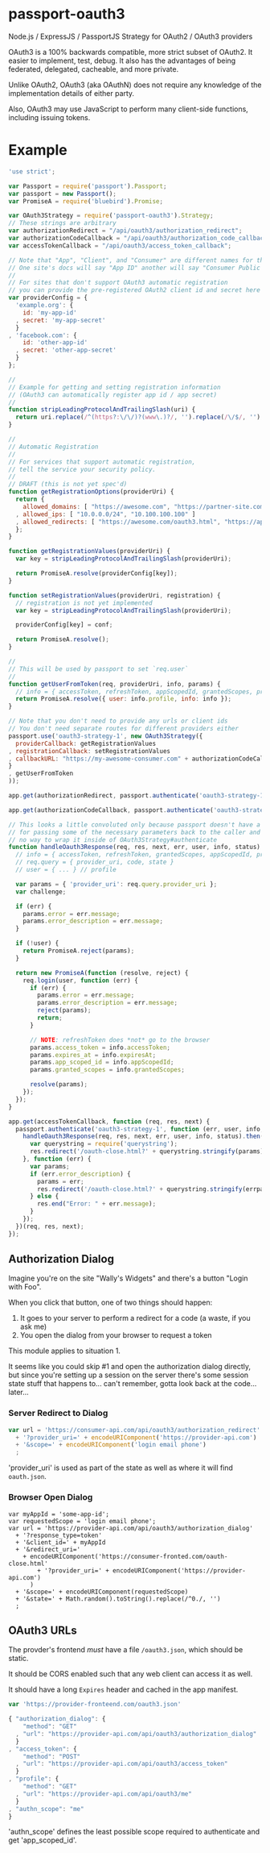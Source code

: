 passport-oauth3
===============

Node.js / ExpressJS / PassportJS Strategy for OAuth2 / OAuth3 providers


OAuth3 is a 100% backwards compatible, more strict subset of OAuth2.
It easier to implement, test, debug.
It also has the advantages of being federated, delegated, cacheable, and more private.

Unlike OAuth2, OAuth3 (aka OAuthN) does not require any knowledge of the
implementation details of either party.

Also, OAuth3 may use JavaScript to perform many client-side functions, including issuing tokens.

Example
=======

```javascript
'use strict';

var Passport = require('passport').Passport;
var passport = new Passport();
var PromiseA = require('bluebird').Promise;

var OAuth3Strategy = require('passport-oauth3').Strategy;
// These strings are arbitrary
var authorizationRedirect = "/api/oauth3/authorization_redirect";
var authorizationCodeCallback = "/api/oauth3/authorization_code_callback";
var accessTokenCallback = "/api/oauth3/access_token_callback";

// Note that "App", "Client", and "Consumer" are different names for the same thing
// One site's docs will say "App ID" another will say "Consumer Public Key", etc - but they're the same.
//
// For sites that don't support OAuth3 automatic registration
// you can provide the pre-registered OAuth2 client id and secret here
var providerConfig = {
  'example.org': {
    id: 'my-app-id'
  , secret: 'my-app-secret'
  }
, 'facebook.com': {
    id: 'other-app-id'
  , secret: 'other-app-secret'
  }
};

//
// Example for getting and setting registration information
// (OAuth3 can automatically register app id / app secret)
//
function stripLeadingProtocolAndTrailingSlash(uri) {
  return uri.replace(/^(https?:\/\/)?(www\.)?/, '').replace(/\/$/, '');
}

//
// Automatic Registration
//
// For services that support automatic registration, 
// tell the service your security policy.
//
// DRAFT (this is not yet spec'd)
function getRegistrationOptions(providerUri) {
  return {
    allowed_domains: [ "https://awesome.com", "https://partner-site.com" ]
  , allowed_ips: [ "10.0.0.0/24", "10.100.100.100" ]
  , allowed_redirects: [ "https://awesome.com/oauth3.html", "https://api.awesome.com/oauth3/" ]
  };
}

function getRegistrationValues(providerUri) {
  var key = stripLeadingProtocolAndTrailingSlash(providerUri);

  return PromiseA.resolve(providerConfig[key]);
}

function setRegistrationValues(providerUri, registration) {
  // registration is not yet implemented
  var key = stripLeadingProtocolAndTrailingSlash(providerUri);

  providerConfig[key] = conf;

  return PromiseA.resolve();
}

//
// This will be used by passport to set `req.user`
//
function getUserFromToken(req, providerUri, info, params) {
  // info = { accessToken, refreshToken, appScopedId, grantedScopes, profile }
  return PromiseA.resolve({ user: info.profile, info: info });
}

// Note that you don't need to provide any urls or client ids
// You don't need separate routes for different providers either
passport.use('oauth3-strategy-1', new OAuth3Strategy({
  providerCallback: getRegistrationValues 
, registrationCallback: setRegistrationValues
, callbackURL: "https://my-awesome-consumer.com" + authorizationCodeCallback 
}
, getUserFromToken
));

app.get(authorizationRedirect, passport.authenticate('oauth3-strategy-1'));

app.get(authorizationCodeCallback, passport.authenticate('oauth3-strategy-1'));

// This looks a little convoluted only because passport doesn't have a method
// for passing some of the necessary parameters back to the caller and there's
// no way to wrap it inside of OAuth3Strategy#authenticate
function handleOauth3Response(req, res, next, err, user, info, status) {
  // info = { accessToken, refreshToken, grantedScopes, appScopedId, profile }
  // req.query = { provider_uri, code, state }
  // user = { ... } // profile

  var params = { 'provider_uri': req.query.provider_uri };
  var challenge;

  if (err) {
    params.error = err.message;
    params.error_description = err.message;
  }

  if (!user) {
    return PromiseA.reject(params);
  }

  return new PromiseA(function (resolve, reject) {
    req.login(user, function (err) {
      if (err) {
        params.error = err.message;
        params.error_description = err.message;
        reject(params);
        return;
      }

      // NOTE: refreshToken does *not* go to the browser
      params.access_token = info.accessToken;
      params.expires_at = info.expiresAt;
      params.app_scoped_id = info.appScopedId;
      params.granted_scopes = info.grantedScopes;

      resolve(params);
    });
  });
}

app.get(accessTokenCallback, function (req, res, next) {
  passport.authenticate('oauth3-strategy-1', function (err, user, info, status) {
    handleOauth3Response(req, res, next, err, user, info, status).then(function (params) {
      var querystring = require('querystring');
      res.redirect('/oauth-close.html?' + querystring.stringify(params));
    }, function (err) {
      var params;
      if (err.error_description) {
        params = err;
        res.redirect('/oauth-close.html?' + querystring.stringify(errparams));
      } else {
        res.end("Error: " + err.message);
      }
    });
  })(req, res, next);
});
```

Authorization Dialog
-------------------

Imagine you're on the site "Wally's Widgets" and there's a button "Login with Foo".

When you click that button, one of two things should happen:

1. It goes to your server to perform a redirect for a code (a waste, if you ask me)
2. You open the dialog from your browser to request a token

This module applies to situation 1.

It seems like you could skip #1 and open the authorization dialog directly,
but since you're setting up a session on the server there's some session state
stuff that happens to... can't remember, gotta look back at the code... later...

### Server Redirect to Dialog

```javascript
var url = 'https://consumer-api.com/api/oauth3/authorization_redirect'
  + '?provider_uri=' + encodeURIComponent('https://provider-api.com')
  + '&scope=' + encodeURIComponent('login email phone')
  ;
```

'provider_uri' is used as part of the state as well as where it will find `oauth.json`.

### Browser Open Dialog

```
var myAppId = 'some-app-id';
var requestedScope = 'login email phone';
var url = 'https://provider-api.com/api/oauth3/authorization_dialog'
  + '?response_type=token'
  + '&client_id=' + myAppId
  + '&redirect_uri='
    + encodeURIComponent('https://consumer-fronted.com/oauth-close.html'
        + '?provider_uri=' + encodeURIComponent('https://provider-api.com')
      )
  + '&scope=' + encodeURIComponent(requestedScope)
  + '&state=' + Math.random().toString().replace(/^0./, '')
  ;
```

OAuth3 URLs
-----------

The provder's frontend *must* have a file `/oauth3.json`, which should be static.

It should be CORS enabled such that any web client can access it as well.

It should have a long `Expires` header and cached in the app manifest.

```javascript
var 'https://provider-fronteend.com/oauth3.json'
```

```javascript
{ "authorization_dialog": {
    "method": "GET"
  , "url": "https://provider-api.com/api/oauth3/authorization_dialog"
  }
, "access_token": {
    "method": "POST"
  , "url": "https://provider-api.com/api/oauth3/access_token"
  }
, "profile": {
    "method": "GET"
  , "url": "https://provider-api.com/api/oauth3/me"
  }
, "authn_scope": "me"
}
```

'authn_scope' defines the least possible scope required to authenticate
and get 'app_scoped_id'. 

